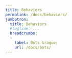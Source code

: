 ```yaml
---
title: Behaviors
permalink: /docs/behaviors/
jumbotron:
  title: Behaviors
  #tagline: ...
  breadcrumbs:
  -
    label: Bots &raquo;
    url: /docs/bots/  
---
```


